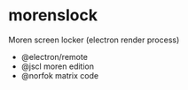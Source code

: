 # morenslock
Moren screen locker (electron render process) 

- @electron/remote
- @jscl moren edition
- @norfok matrix code

